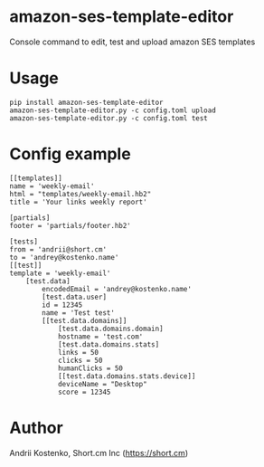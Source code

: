 # amazon-ses-template-editor
Console command to edit, test and upload amazon SES templates

# Usage

    pip install amazon-ses-template-editor
    amazon-ses-template-editor.py -c config.toml upload
    amazon-ses-template-editor.py -c config.toml test

# Config example

	[[templates]]
	name = 'weekly-email'
	html = "templates/weekly-email.hb2"
	title = 'Your links weekly report'

	[partials]
	footer = 'partials/footer.hb2'

	[tests]
	from = 'andrii@short.cm'
	to = 'andrey@kostenko.name'
	[[test]]
	template = 'weekly-email'
		[test.data]
			encodedEmail = 'andrey@kostenko.name'
			[test.data.user]
			id = 12345
			name = 'Test test'
			[[test.data.domains]]
				[test.data.domains.domain]
				hostname = 'test.com'
				[test.data.domains.stats]
				links = 50
				clicks = 50
				humanClicks = 50
				[[test.data.domains.stats.device]]
				deviceName = "Desktop"
				score = 12345

# Author

Andrii Kostenko, Short.cm Inc (https://short.cm)
